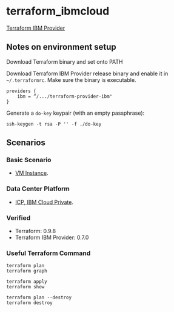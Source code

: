 # terraform_ibmcloud

[Terraform IBM Provider](https://github.com/IBM-Cloud/terraform-provider-ibm)


## Notes on environment setup

Download Terraform binary and set onto PATH

Download Terraform IBM Provider release binary and enable it in `~/.terraformrc`. Make sure the binary is executable. 

	providers {
    	ibm = “/.../terraform-provider-ibm"
	}

Generate a `do-key` keypair (with an empty passphrase):

	ssh-keygen -t rsa -P '' -f ./do-key
	
## Scenarios

### Basic Scenario

* [VM Instance](basic/vm/basic.tf). 

### Data Center Platform

* [ICP, IBM Cloud Private](icp/README.md). 

### Verified

* Terraform: 0.9.8
* Terraform IBM Provider: 0.7.0


### Useful Terraform Command

	terraform plan
	terraform graph
	
	terraform apply
	terraform show
	
	terraform plan --destroy
	terraform destroy

